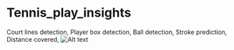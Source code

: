 # Tennis_play_insights
Court lines detection, 
Player box detection, 
Ball detection, 
Stroke prediction, 
Distance covered, 
![Alt text](result_output.gif)
